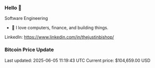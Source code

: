 ### Hello 🤙  

Software Engineering

- 🔭 I love computers, finance, and building things.
  
LinkedIn: https://www.linkedin.com/in/thejustinbishop/  
















































































































































































































































































































































































































































































































































































































































































### Bitcoin Price Update
Last updated: 2025-06-05 11:19:43 UTC
Current price: $104,659.00 USD
